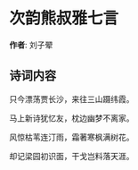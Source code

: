 # 次韵熊叔雅七言

**作者**: 刘子翚

## 诗词内容

只今漂荡贾长沙，来往三山蹑纬霞。

马上新诗犹忆友，枕边幽梦不离家。

风惊枯苇连汀雨，霜著寒枫满树花。

却记梁园初识面，干戈岂料落天涯。

